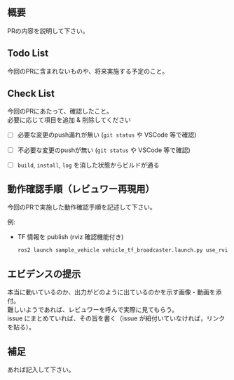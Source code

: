 ## 概要
PRの内容を説明して下さい。


## Todo List
今回のPRに含まれないものや、将来実施する予定のこと。


## Check List
今回のPRにあたって、確認したこと。  
必要に応じて項目を追加 & 削除してください

- [ ] 必要な変更のpush漏れが無い (`git status` や VSCode 等で確認)
- [ ] 不必要な変更のpushが無い (`git status` や VSCode 等で確認)
- [ ] `build`, `install`, `log` を消した状態からビルドが通る


## 動作確認手順（レビュワー再現用）
今回のPRで実施した動作確認手順を記述して下さい。

例:  
- TF 情報を publish (rviz 確認機能付き)
    ```sh
    ros2 launch sample_vehicle vehicle_tf_broadcaster.launch.py use_rviz:=true
    ```

## エビデンスの提示
本当に動いているのか、出力がどのように出ているのかを示す画像・動画を添付。  
難しいようであれば、レビュワーを呼んで実際に見てもらう。  
issue にまとめていれば、その旨を書く（issue が紐付いていなければ，リンクを貼る）。


## 補足
あれば記入して下さい。
